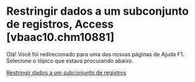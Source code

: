 
# Restringir dados a um subconjunto de registros, Access [vbaac10.chm10881]

Olá! Você foi redirecionado para uma das nossas páginas de Ajuda F1. Selecione o tópico que estava procurando abaixo.

[Restringir dados a um subconjunto de registros](http://msdn.microsoft.com/library/f3310e1f-9987-785a-9ae2-a2eb375a35c2%28Office.15%29.aspx)
